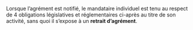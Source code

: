 Lorsque l’agrément est notifié, le mandataire individuel est tenu au respect de 4 obligations législatives et réglementaires ci-après au titre de son activité, sans quoi il s’expose à un **retrait d’agrément**.
